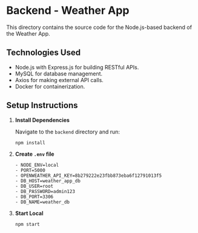 # **Backend - Weather App**

This directory contains the source code for the Node.js-based backend of the Weather App.


## **Technologies Used**
- Node.js with Express.js for building RESTful APIs.
- MySQL for database management.
- Axios for making external API calls.
- Docker for containerization.


## **Setup Instructions**
1. **Install Dependencies**

   Navigate to the `backend` directory and run:
   ```bash
   npm install
   ```

2. **Create `.env` file**
    ```
    - NODE_ENV=local
    - PORT=5000
    - OPENWEATHER_API_KEY=8b279222e23fbb873eba6f12791013f5
    - DB_HOST=weather_app_db
    - DB_USER=root
    - DB_PASSWORD=admin123
    - DB_PORT=3306
    - DB_NAME=weather_db
    ```

3. **Start Local**
   ```bash
   npm start
   ```